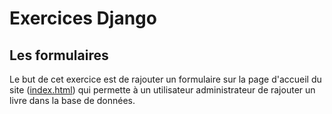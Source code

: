# Exercices Django

## Les formulaires

Le but de cet exercice est de rajouter un formulaire sur la page d'accueil du site ([index.html](src/store/templates/store/index.html)) qui permette à un utilisateur administrateur de rajouter un livre dans la base de données.